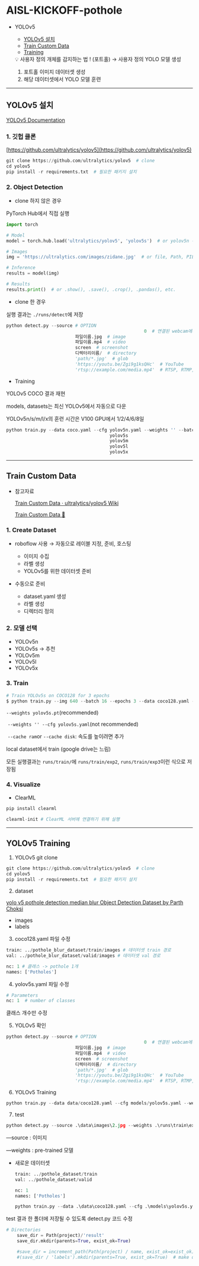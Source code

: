 # AISL-KICKOFF-pothole

- YOLOv5
    - [YOLOv5 설치](https://www.notion.so/OpenCV-584e6a2b38fc4d2c92381c1fc5433e91)
    - [Train Custom Data](https://www.notion.so/OpenCV-584e6a2b38fc4d2c92381c1fc5433e91)
    - [Training](https://www.notion.so/OpenCV-584e6a2b38fc4d2c92381c1fc5433e91)
    
    <aside>
    💡 사용자 정의 개체를 감지하는 법 ! (포트홀)
    → 사용자 정의 YOLO 모델 생성
    
    1. 포트홀 이미지 데이터셋 생성
    2. 해당 데이터셋에서 YOLO 모델 훈련
    
    </aside>
    

---

## YOLOv5 설치

[YOLOv5 Documentation](https://docs.ultralytics.com/)

### 1. 깃헙 클론

[https://github.com/ultralytics/yolov5](https://github.com/ultralytics/yolov5)

```python
git clone https://github.com/ultralytics/yolov5  # clone
cd yolov5
pip install -r requirements.txt  # 필요한 패키지 설치
```

### 2. Object Detection

- clone 하지 않은 경우

PyTorch Hub에서 직접 실행

```python
import torch

# Model
model = torch.hub.load('ultralytics/yolov5', 'yolov5s')  # or yolov5n - yolov5x6, custom

# Images
img = 'https://ultralytics.com/images/zidane.jpg'  # or file, Path, PIL, OpenCV, numpy, list

# Inference
results = model(img)

# Results
results.print()  # or .show(), .save(), .crop(), .pandas(), etc.
```

- clone 한 경우

실행 결과는 `./runs/detect`에 저장

```python
python detect.py --source # OPTION
													0  # 연결된 webcam에서 실시간으로 detect
                          파일이름.jpg  # image
                          파일이름.mp4  # video
                          screen  # screenshot
                          디렉터리이름/  # directory
                          'path/*.jpg'  # glob
                          'https://youtu.be/Zgi9g1ksQHc'  # YouTube
                          'rtsp://example.com/media.mp4'  # RTSP, RTMP, HTTP stream
```

- Training

YOLOv5 COCO 결과 재현

models, datasets는 최신 YOLOv5에서 자동으로 다운

YOLOv5n/s/m/l/x의 훈련 시간은 V100 GPU에서 1/2/4/6/8일

```python
python train.py --data coco.yaml --cfg yolov5n.yaml --weights '' --batch-size 128
                                       yolov5s                                64
                                       yolov5m                                40
                                       yolov5l                                24
                                       yolov5x                                16
```

---

## Train Custom Data

- 참고자료
    
    [Train Custom Data · ultralytics/yolov5 Wiki](https://github.com/ultralytics/yolov5/wiki/Train-Custom-Data)
    
    [Train Custom Data 📌](https://docs.ultralytics.com/tutorials/train-custom-datasets/)
    

### 1. Create Dataset

- roboflow 사용 → 자동으로 레이블 지정, 준비, 호스팅
    - 이미지 수집
    - 라벨 생성
    - YOLOv5를 위한 데이터셋 준비

- 수동으로 준비
    - dataset.yaml 생성
    - 라벨 생성
    - 디렉터리 정의
    

### 2. 모델 선택

- YOLOv5n
- YOLOv5s → 추천
- YOLOv5m
- YOLOv5l
- YOLOv5x

### 3. Train

```python
# Train YOLOv5s on COCO128 for 3 epochs
$ python train.py --img 640 --batch 16 --epochs 3 --data coco128.yaml --weights yolov5s.pt
```

`--weights yolov5s.pt`(recommended)

 `--weights '' --cfg yolov5s.yaml`(not recommended)

 `--cache ram`or `--cache disk`: 속도를 높이려면 추가

local dataset에서 train (google drive는 느림)

모든 실행결과는 `runs/train/`에 `runs/train/exp2`, `runs/train/exp3`이런 식으로 저장됨

### 4. Visualize

- ClearML

```python
pip install clearml

clearml-init # ClearML 서버에 연결하기 위해 실행
```

---

## YOLOv5 Training

1. YOLOv5 git clone

```python
git clone https://github.com/ultralytics/yolov5  # clone
cd yolov5
pip install -r requirements.txt  # 필요한 패키지 설치
```

2. dataset

[yolo v5 pothole detection median blur Object Detection Dataset by Parth Choksi](https://universe.roboflow.com/parth-choksi/yolo-v5-pothole-detection-median-blur)

- images
- labels


3. coco128.yaml 파일 수정

```python
train: ../pothole_blur_dataset/train/images # 데이터셋 train 경로
val: ../pothole_blur_dataset/valid/images # 데이터셋 val 경로

nc: 1 # 클래스 -> pothole 1개
names: ['Potholes']
```



4. yolov5s.yaml 파일 수정

```python
# Parameters
nc: 1  # number of classes
```

클래스 개수만 수정


5. YOLOv5 확인

```python
python detect.py --source # OPTION
													0  # 연결된 webcam에서 실시간으로 detect
                          파일이름.jpg  # image
                          파일이름.mp4  # video
                          screen  # screenshot
                          디렉터리이름/  # directory
                          'path/*.jpg'  # glob
                          'https://youtu.be/Zgi9g1ksQHc'  # YouTube
                          'rtsp://example.com/media.mp4'  # RTSP, RTMP, HTTP stream
```

6. YOLOv5 Training

```python
python train.py --data data/coco128.yaml --cfg models/yolov5s.yaml --weights yolov5s.pt --img 640 --batch 16 --epochs 3
```

7. test

```python
python detect.py --source .\data\images\2.jpg --weights .\runs\train\exp_best\weights\best.pt
```

—source : 이미지

—weights : pre-trained 모델

- 새로운 데이터셋

    
    ```python
    train: ../pothole_dataset/train
    val: ../pothole_dataset/valid
    
    nc: 1
    names: ['Potholes']
    ```
    
    ```python
    python train.py --data .\data\coco128.yaml --cfg .\models\yolov5s.yaml --weights yolov5s.pt --img 640 --batch 16 --epochs 3
    ```
    

test 결과 한 폴더에 저장될 수 있도록 detect.py 코드 수정

```python
# Directories
    save_dir = Path(project)/'result'
    save_dir.mkdir(parents=True, exist_ok=True)

    #save_dir = increment_path(Path(project) / name, exist_ok=exist_ok)  # increment run
    #(save_dir / 'labels').mkdir(parents=True, exist_ok=True)  # make dir
```
